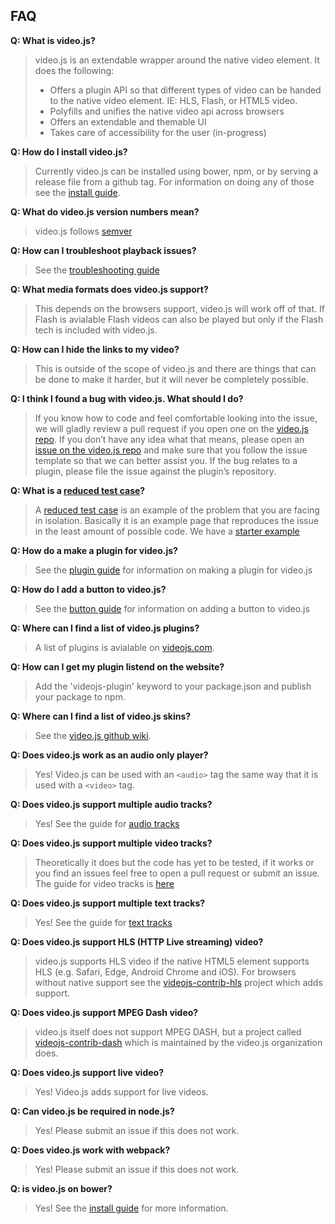 ## FAQ

**Q: What is video.js?**
> video.js is an extendable wrapper around the native video element. It does the following:
>  * Offers a plugin API so that different types of video can be handed to the native video element. IE:  HLS, Flash, or HTML5 video.
>  * Polyfills and unifies the native video api across browsers
>  * Offers an extendable and themable UI
>  * Takes care of accessibility for the user (in-progress)

**Q: How do I install video.js?**
> Currently video.js can be installed using bower, npm, or by serving a release file
> from a github tag. For information on doing any of those see the [install guide](http://videojs.com/getting-started/).

**Q: What do video.js version numbers mean?**
> video.js follows [semver](http://semver.org/)

**Q: How can I troubleshoot playback issues?**
> See the [troubleshooting guide](/docs/guides/troubleshooting.md)

**Q: What media formats does video.js support?**
> This depends on the browsers support, video.js will work off of that. If Flash is avialable Flash videos
> can also be played but only if the Flash tech is included with video.js.

**Q: How can I hide the links to my video?**
> This is outside of the scope of video.js and there are things that can be done to make it harder, but it will
> never be completely possible.

**Q: I think I found a bug with video.js. What should I do?**
> If you know how to code and feel comfortable looking into the issue, we will
> gladly review a pull request if you open one on the [video.js repo](https://github.com/videojs/video.js/pulls).
> If you don’t have any idea what that means, please open an [issue on the video.js repo](https://github.com/videojs/video.js/issues)
> and make sure that you follow the issue template so that we can better assist you.
> If the bug relates to a plugin, please file the issue against the plugin’s repository.

**Q: What is a [reduced test case](https://css-tricks.com/reduced-test-cases/)?**
> A [reduced test case](https://css-tricks.com/reduced-test-cases/) is an example of the problem that you
> are facing in isolation. Basically it is an example page that reproduces the issue in the least amount
> of possible code. We have a [starter example](http://jsbin.com/axedog/edit?html,output)

**Q: How do a make a plugin for video.js?**
> See the [plugin guide](/docs/guides/plugins.md) for information on making a plugin for video.js

**Q: How do I add a button to video.js?**
> See the [button guide](/docs/guides/button.md) for information on adding a button to video.js

**Q: Where can I find a list of video.js plugins?**
> A list of plugins is avialable on [videojs.com](http://videojs.com/plugins).

**Q: How can I get my plugin listend on the website?**
> Add the 'videojs-plugin' keyword to your package.json and publish your package to npm.

**Q: Where can I find a list of video.js skins?**
> See the [video.js github wiki](https://github.com/videojs/video.js/wiki/Skins).

**Q: Does video.js work as an audio only player?**
> Yes! Video.js can be used with an `<audio>` tag the same way that it is used with a `<video>` tag.

**Q: Does video.js support multiple audio tracks?**
> Yes! See the guide for [audio tracks](/docs/guides/audio-track.md)

**Q: Does video.js support multiple video tracks?**
> Theoretically it does but the code has yet to be tested, if it works or you find an
> issues feel free to open a pull request or submit an issue. The guide for video tracks is
> [here](/docs/guides/video-track.md)

**Q: Does video.js support multiple text tracks?**
> Yes! See the guide for [text tracks](/docs/guides/text-track.md)

**Q: Does video.js support HLS (HTTP Live streaming) video?**
> video.js supports HLS video if the native HTML5 element supports HLS
> (e.g. Safari, Edge, Android Chrome and iOS). For browsers without native
> support see the [videojs-contrib-hls](https://github.com/videojs/videojs-contrib-hls) project
> which adds support.

**Q: Does video.js support MPEG Dash video?**
> video.js itself does not support MPEG DASH, but a project called
> [videojs-contrib-dash](https://github.com/videojs/videojs-contrib-dash) which is maintained by
> the video.js organization does.

**Q: Does video.js support live video?**
> Yes! Video.js adds support for live videos.

**Q: Can video.js be required in node.js?**
> Yes! Please submit an issue if this does not work.

**Q: Does video.js work with webpack?**
> Yes! Please submit an issue if this does not work.

**Q: is video.js on bower?**
> Yes! See the [install guide](http://videojs.com/getting-started/) for more information.

